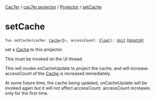 [Cac7er](../../index.md) / [cac7er.projector](../index.md) / [Projector](index.md) / [setCache](./set-cache.md)

# setCache

`fun setCache(cache: `[`Cache`](../../cac7er/-cache/index.md)`<`[`T`](index.md#T)`>, accessCount: `[`Float`](https://kotlinlang.org/api/latest/jvm/stdlib/kotlin/-float/index.html)`): `[`Unit`](https://kotlinlang.org/api/latest/jvm/stdlib/kotlin/-unit/index.html) [(source)](http://2wiqua.wcaokaze.com/gitbucket/wcaokaze/Cac7er/blob/master/src/main/java/cac7er/projector/Projector.kt#L159)

set a [Cache](../../cac7er/-cache/index.md) to this projector.

This must be invoked on the UI thread.

This will invoke onCacheUpdate to project the cache, and will increase
accessCount of the [Cache](../../cac7er/-cache/index.md) is increased immediately.

At some future time, the cache being updated,
onCacheUpdate will be invoked again but it will not affect accessCount.
accessCount increases only for the first time.

